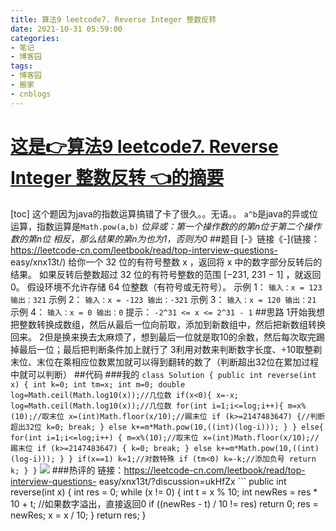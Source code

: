 ```yaml
---
title: 算法9 leetcode7. Reverse Integer 整数反转 
date: 2021-10-31 05:59:00
categories:
- 笔记
- 博客园
tags:
- 博客园
- 搬家
- cnblogs
---
```

# [这是👉算法9 leetcode7. Reverse Integer 整数反转 👈的摘要](../../../../2021/10/31/cnblog_15489329/)
<!--more-->
[toc] 这个题因为java的指数运算搞错了卡了很久。。无语。。 `a^b`是java的异或位运算，指数运算是`Math.pow(a,b)`
*位异或：第一个操作数的的第n位于第二个操作数的第n位 相反，那么结果的第n为也为1，否则为0* ##题目
[-》链接《-](链接：https://leetcode-cn.com/leetbook/read/top-interview-questions-
easy/xnx13t/) 给你一个 32 位的有符号整数 x ，返回将 x 中的数字部分反转后的结果。 如果反转后整数超过 32 位的有符号整数的范围
[−231, 231 − 1] ，就返回 0。 假设环境不允许存储 64 位整数（有符号或无符号）。 示例 1： ``` 输入：x = 123 输出：321
``` 示例 2： ``` 输入：x = -123 输出：-321 ``` 示例 3： ``` 输入：x = 120 输出：21 ``` 示例 4： ```
输入：x = 0 输出：0 ``` 提示： `-2^31 <= x <= 2^31 - 1` ##思路
1开始我想把整数转换成数组，然后从最后一位向前取，添加到新数组中，然后把新数组转换回来。
2但是换来换去太麻烦了，想到最后一位就是取10的余数，然后每次取完踢掉最后一位；最后把判断条件加上就行了
3利用对数来判断数字长度、÷10取整剃末位、末位在乘相应位数累加就可以得到翻转的数了（判断超出32位在累加过程中就可以判断） ##代码 ###我的 ```
class Solution { public int reverse(int x) { int k=0; int tm=x; int m=0;
double log=Math.ceil(Math.log10(x));//几位数 if(x<0){ x=-x;
log=Math.ceil(Math.log10(x));//几位数 for(int i=1;i<=log;i++){ m=x%(10);//取末位
x=(int)Math.floor(x/10);//踢末位 if (k>=2147483647) {//判断超出32位 k=0; break; } else
k+=m*Math.pow(10,((int)(log-i))); } } else{ for(int i=1;i<=log;i++) {
m=x%(10);//取末位 x=(int)Math.floor(x/10);//踢末位 if (k>=2147483647) { k=0; break;
} else k+=m*Math.pow(10,((int)(log-i))); } } if(x==1) k=1;//对数特殊 if (tm<0)
k=-k;//添加负号 return k; } } ```
![](https://img2020.cnblogs.com/blog/2015058/202110/2015058-20211031135812385-1026554453.png)
###热评的 链接：https://leetcode-cn.com/leetbook/read/top-interview-questions-
easy/xnx13t/?discussion=ukHfZx ``` public int reverse(int x) { int res = 0;
while (x != 0) { int t = x % 10; int newRes = res * 10 + t; //如果数字溢出，直接返回0 if
((newRes - t) / 10 != res) return 0; res = newRes; x = x / 10; } return res; }
```


